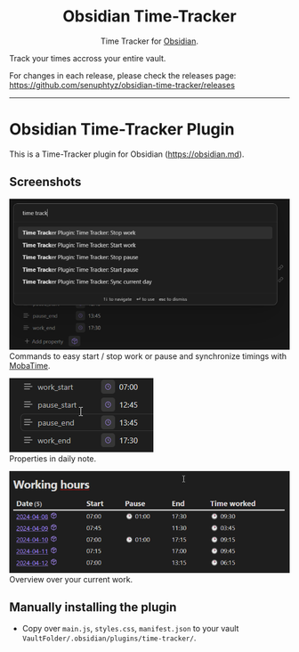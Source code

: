 <h1 align="center">Obsidian Time-Tracker</h1>

<p align="center">Time Tracker for <a href="https://obsidian.md/">Obsidian</a>.</p>

Track your times accross your entire vault. 

For changes in each release, please check the releases page: <https://github.com/senuphtyz/obsidian-time-tracker/releases>

---

# Obsidian Time-Tracker Plugin

This is a Time-Tracker plugin for Obsidian (https://obsidian.md).

## Screenshots

![Commands](docs/images/commands.png)<br />
Commands to easy start / stop work or pause and synchronize timings with [MobaTime](https://www.buerk-mobatime.de/).

![Daily Note](docs/images/properties.png)<br />
Properties in daily note.

![Dataview](docs/images/dataview.png)<br />
Overview over your current work.

## Manually installing the plugin

- Copy over `main.js`, `styles.css`, `manifest.json` to your vault `VaultFolder/.obsidian/plugins/time-tracker/`.

